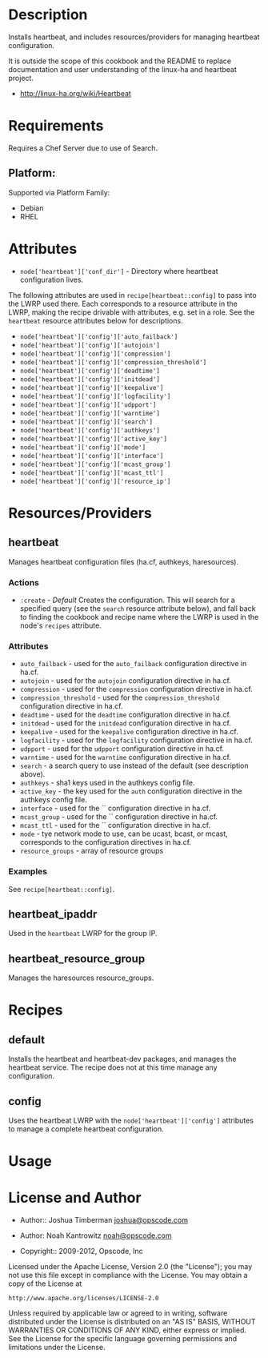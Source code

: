 Description
===========

Installs heartbeat, and includes resources/providers for managing
heartbeat configuration.

It is outside the scope of this cookbook and the README to replace
documentation and user understanding of the linux-ha and heartbeat
project.

* http://linux-ha.org/wiki/Heartbeat

Requirements
============

Requires a Chef Server due to use of Search.

## Platform:

Supported via Platform Family:

* Debian
* RHEL

Attributes
==========

* `node['heartbeat']['conf_dir']` - Directory where heartbeat
  configuration lives.

The following attributes are used in `recipe[heartbeat::config]` to
pass into the LWRP used there. Each corresponds to a resource
attribute in the LWRP, making the recipe drivable with attributes,
e.g. set in a role. See the `heartbeat` resource attributes below for
descriptions.

* `node['heartbeat']['config']['auto_failback']`
* `node['heartbeat']['config']['autojoin']`
* `node['heartbeat']['config']['compression']`
* `node['heartbeat']['config']['compression_threshold']`
* `node['heartbeat']['config']['deadtime']`
* `node['heartbeat']['config']['initdead']`
* `node['heartbeat']['config']['keepalive']`
* `node['heartbeat']['config']['logfacility']`
* `node['heartbeat']['config']['udpport']`
* `node['heartbeat']['config']['warntime']`
* `node['heartbeat']['config']['search']`
* `node['heartbeat']['config']['authkeys']`
* `node['heartbeat']['config']['active_key']`
* `node['heartbeat']['config']['mode']`
* `node['heartbeat']['config']['interface']`
* `node['heartbeat']['config']['mcast_group']`
* `node['heartbeat']['config']['mcast_ttl']`
* `node['heartbeat']['config']['resource_ip']`

Resources/Providers
===================

## heartbeat

Manages heartbeat configuration files (ha.cf, authkeys, haresources).

### Actions

* `:create` - *Default* Creates the configuration. This will search for a
  specified query (see the `search` resource attribute below), and
  fall back to finding the cookbook and recipe name where the LWRP is
  used in the node's `recipes` attribute.

### Attributes

* `auto_failback` - used for the `auto_failback` configuration directive in ha.cf.
* `autojoin` - used for the `autojoin` configuration directive in ha.cf.
* `compression` - used for the `compression` configuration directive in ha.cf.
* `compression_threshold` - used for the `compression_threshold` configuration directive in ha.cf.
* `deadtime` - used for the `deadtime` configuration directive in ha.cf.
* `initdead` - used for the `initdead` configuration directive in ha.cf.
* `keepalive` - used for the `keepalive` configuration directive in ha.cf.
* `logfacility` - used for the `logfacility` configuration directive in ha.cf.
* `udpport` - used for the `udpport` configuration directive in ha.cf.
* `warntime` - used for the `warntime` configuration directive in ha.cf.
* `search` - a search query to use instead of the default (see
  description above).
* `authkeys` - sha1 keys used in the authkeys config file.
* `active_key` - the key used for the `auth` configuration directive
  in the authkeys config file.
* `interface` - used for the `` configuration directive in ha.cf.
* `mcast_group` - used for the `` configuration directive in ha.cf.
* `mcast_ttl` - used for the `` configuration directive in ha.cf.
* `mode` - tye network mode to use, can be ucast, bcast, or mcast,
  corresponds to the configuration directives in ha.cf.
* `resource_groups` - array of resource groups

### Examples

See `recipe[heartbeat::config]`.

## heartbeat\_ipaddr

Used in the `heartbeat` LWRP for the group IP.

## heartbeat\_resource\_group

Manages the haresources resource_groups.

Recipes
=======

default
-------

Installs the heartbeat and heartbeat-dev packages, and manages the
heartbeat service. The recipe does not at this time manage any configuration.

config
------

Uses the heartbeat LWRP with the `node['heartbeat']['config']`
attributes to manage a complete heartbeat configuration.

Usage
=====

License and Author
==================

- Author:: Joshua Timberman <joshua@opscode.com>
- Author: Noah Kantrowitz <noah@opscode.com>

- Copyright:: 2009-2012, Opscode, Inc

Licensed under the Apache License, Version 2.0 (the "License");
you may not use this file except in compliance with the License.
You may obtain a copy of the License at

    http://www.apache.org/licenses/LICENSE-2.0

Unless required by applicable law or agreed to in writing, software
distributed under the License is distributed on an "AS IS" BASIS,
WITHOUT WARRANTIES OR CONDITIONS OF ANY KIND, either express or implied.
See the License for the specific language governing permissions and
limitations under the License.

